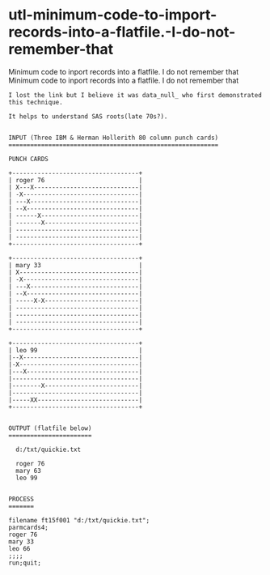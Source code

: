 # utl-minimum-code-to-import-records-into-a-flatfile.-I-do-not-remember-that
Minimum code to inport records into a flatfile. I do not remember that
    Minimum code to inport records into a flatfile. I do not remember that                                                            
                                                                                                                                        
    I lost the link but I believe it was data_null_ who first demonstrated this technique.                                              
                                                                                                                                        
    It helps to understand SAS roots(late 70s?).                                                                                        
                                                                                                                                        
                                                                                                                                        
    INPUT (Three IBM & Herman Hollerith 80 column punch cards)                                                                          
    ==========================================================                                                                          
                                                                                                                                        
    PUNCH CARDS                                                                                                                         
                                                                                                                                        
    +-----------------------------------+                                                                                               
    | roger 76                          |                                                                                               
    | X---X-----------------------------|                                                                                               
    | -X--------------------------------|                                                                                               
    | ---X------------------------------|                                                                                               
    | --X-------------------------------|                                                                                               
    | ------X---------------------------|                                                                                               
    | -------X--------------------------|                                                                                               
    | ----------------------------------|                                                                                               
    | ----------------------------------|                                                                                               
    +-----------------------------------+                                                                                               
                                                                                                                                        
    +-----------------------------------+                                                                                               
    | mary 33                           |                                                                                               
    | X---------------------------------|                                                                                               
    | -X--------------------------------|                                                                                               
    | ---X------------------------------|                                                                                               
    | --X-------------------------------|                                                                                               
    | -----X-X--------------------------|                                                                                               
    | ----------------------------------|                                                                                               
    | ----------------------------------|                                                                                               
    | ----------------------------------|                                                                                               
    +-----------------------------------+                                                                                               
                                                                                                                                        
    +-----------------------------------+                                                                                               
    | leo 99                            |                                                                                               
    |--X--------------------------------|                                                                                               
    |-X---------------------------------|                                                                                               
    |---X-------------------------------|                                                                                               
    |-----------------------------------|                                                                                               
    |--------X--------------------------|                                                                                               
    |-----------------------------------|                                                                                               
    |-----XX----------------------------|                                                                                               
    +-----------------------------------+                                                                                               
                                                                                                                                        
                                                                                                                                        
    OUTPUT (flatfile below)                                                                                                             
    =======================                                                                                                             
                                                                                                                                        
      d:/txt/quickie.txt                                                                                                                
                                                                                                                                        
      roger 76                                                                                                                          
      mary 63                                                                                                                           
      leo 99                                                                                                                            
                                                                                                                                        
                                                                                                                                        
    PROCESS                                                                                                                             
    =======                                                                                                                             
                                                                                                                                        
    filename ft15f001 "d:/txt/quickie.txt";                                                                                             
    parmcards4;                                                                                                                         
    roger 76                                                                                                                            
    mary 33                                                                                                                             
    leo 66                                                                                                                              
    ;;;;                                                                                                                                
    run;quit;                                                                                                                           
                        
